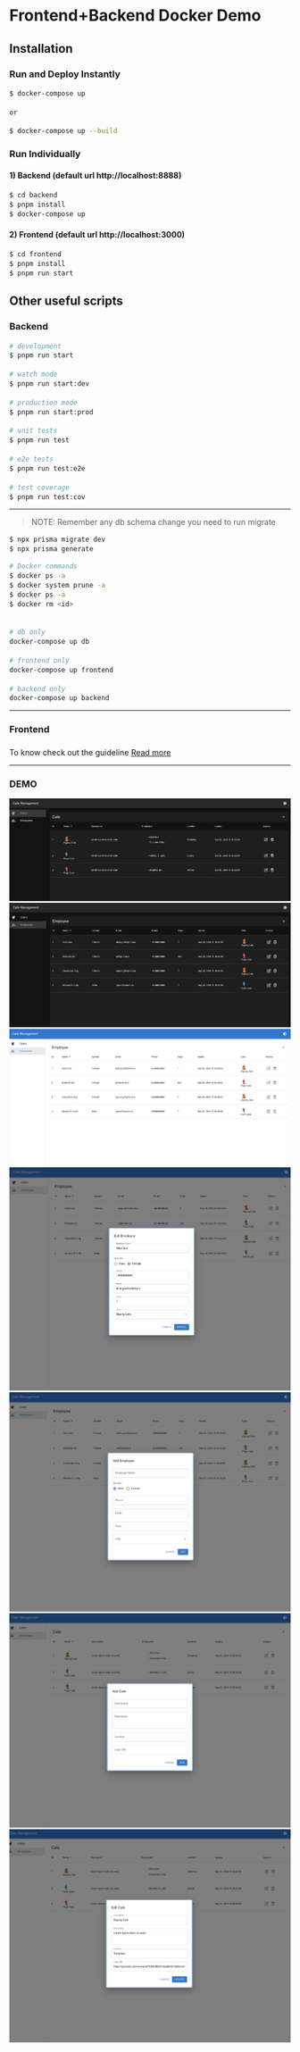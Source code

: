 
# Frontend+Backend Docker Demo




## Installation



### Run and Deploy Instantly 
```bash
$ docker-compose up

or

$ docker-compose up --build
```


### Run Individually

#### 1) Backend (default url http://localhost:8888)

```bash
$ cd backend
$ pnpm install
$ docker-compose up
````


#### 2) Frontend (default url http://localhost:3000)
```bash
$ cd frontend
$ pnpm install
$ pnpm run start
````



## Other useful scripts

### Backend
```bash
# development
$ pnpm run start

# watch mode
$ pnpm run start:dev

# production mode
$ pnpm run start:prod

# unit tests
$ pnpm run test

# e2e tests
$ pnpm run test:e2e

# test coverage
$ pnpm run test:cov
```
---
> NOTE: Remember any db schema change you need to run migrate
```bash
$ npx prisma migrate dev
$ npx prisma generate
```

```bash
# Docker commands
$ docker ps -a
$ docker system prune -a
$ docker ps -a
$ docker rm <id>


# db only
docker-compose up db

# frontend only
docker-compose up frontend

# backend only
docker-compose up backend

```

----
### Frontend
###
To know check out the guideline [Read more](./frontend/README.md)


----

### DEMO  
![Screenshot 2024-09-20 at 05.27.53.png](screenshots/Screenshot%202024-09-20%20at%2005.27.53.png)
![Screenshot 2024-09-20 at 05.28.07.png](screenshots/Screenshot%202024-09-20%20at%2005.28.07.png)
![Screenshot 2024-09-20 at 05.28.14.png](screenshots/Screenshot%202024-09-20%20at%2005.28.14.png)
![Screenshot 2024-09-20 at 05.28.27.png](screenshots/Screenshot%202024-09-20%20at%2005.28.27.png)
![Screenshot 2024-09-20 at 05.28.38.png](screenshots/Screenshot%202024-09-20%20at%2005.28.38.png)
![Screenshot 2024-09-20 at 05.28.46.png](screenshots/Screenshot%202024-09-20%20at%2005.28.46.png)
![Screenshot 2024-09-20 at 05.28.53.png](screenshots/Screenshot%202024-09-20%20at%2005.28.53.png)
